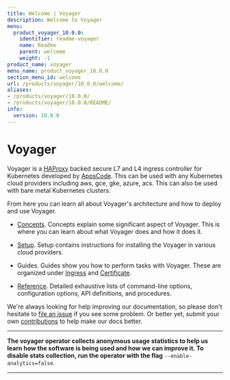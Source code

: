 ```yaml
---
title: Welcome | Voyager
description: Welcome to Voyager
menu:
  product_voyager_10.0.0:
    identifier: readme-voyager
    name: Readme
    parent: welcome
    weight: -1
product_name: voyager
menu_name: product_voyager_10.0.0
section_menu_id: welcome
url: /products/voyager/10.0.0/welcome/
aliases:
- /products/voyager/10.0.0/
- /products/voyager/10.0.0/README/
info:
  version: 10.0.0
---
```


# Voyager

Voyager is a [HAProxy](http://www.haproxy.org/) backed secure L7 and L4 ingress controller for Kubernetes developed by [AppsCode](https://appscode.com). This can be used with any Kubernetes cloud providers including aws, gce, gke, azure, acs. This can also be used with bare metal Kubernetes clusters.

From here you can learn all about Voyager's architecture and how to deploy and use Voyager.

- [Concepts](/products/voyager/10.0.0/concepts/). Concepts explain some significant aspect of Voyager. This
is where you can learn about what Voyager does and how it does it.

- [Setup](/products/voyager/10.0.0/setup/). Setup contains instructions for installing
  the Voyager in various cloud providers.

- Guides. Guides show you how to perform tasks with Voyager. These are organized under [Ingress](/products/voyager/10.0.0/guides/ingress) and [Certificate](/products/voyager/10.0.0/guides/certificate).

- [Reference](/products/voyager/10.0.0/reference/). Detailed exhaustive lists of
command-line options, configuration options, API definitions, and procedures.

We're always looking for help improving our documentation, so please don't hesitate to
[file an issue](https://github.com/appscode/voyager/issues/new) if you see some problem.
Or better yet, submit your own [contributions](/products/voyager/10.0.0/CONTRIBUTING) to help
make our docs better.

---

**The voyager operator collects anonymous usage statistics to help us learn how the software is being used and how we can improve it.
To disable stats collection, run the operator with the flag** `--enable-analytics=false`.

---
